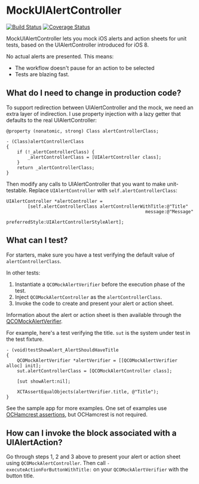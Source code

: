 # MockUIAlertController

[![Build Status](https://travis-ci.org/jonreid/MockUIAlertController.svg?branch=master)](https://travis-ci.org/jonreid/MockUIAlertController)
[![Coverage Status](https://coveralls.io/repos/jonreid/MockUIAlertController/badge.svg?branch=master&service=github)](https://coveralls.io/github/jonreid/MockUIAlertController?branch=master)

MockUIAlertController lets you mock iOS alerts and action sheets for unit tests,
based on the UIAlertController introduced for iOS 8.

No actual alerts are presented. This means:

* The workflow doesn't pause for an action to be selected
* Tests are blazing fast.


## What do I need to change in production code?

To support redirection between UIAlertController and the mock, we need an extra
layer of indirection. I use property injection with a lazy getter that defaults
to the real UIAlertController:

```obj-c
@property (nonatomic, strong) Class alertControllerClass;
```

```obj-c
- (Class)alertControllerClass
{
    if (!_alertControllerClass) {
        _alertControllerClass = [UIAlertController class];
    }
    return _alertControllerClass;
}
```

Then modify any calls to UIAlertController that you want to make unit-testable.
Replace `UIAlertController` with `self.alertControllerClass`:

```obj-c
UIAlertController *alertController =
        [self.alertControllerClass alertControllerWithTitle:@"Title"
                                                    message:@"Message"
                                             preferredStyle:UIAlertControllerStyleAlert];
```
 

## What can I test?

For starters, make sure you have a test verifying the default value of
`alertControllerClass`.

In other tests:

1. Instantiate a `QCOMockAlertVerifier` before the execution phase of the test.
2. Inject `QCOMockAlertController` as the `alertControllerClass`.
3. Invoke the code to create and present your alert or action sheet.

Information about the alert or action sheet is then available through the
[QCOMockAlertVerifier](https://github.com/jonreid/MockUIAlertController/blob/master/TestSupport/QCOMockAlertVerifier.h).

For example, here's a test verifying the title. `sut` is the system under test
in the test fixture.

```obj-c
- (void)testShowAlert_AlertShouldHaveTitle
{
    QCOMockAlertVerifier *alertVerifier = [[QCOMockAlertVerifier alloc] init];
    sut.alertControllerClass = [QCOMockAlertController class];

    [sut showAlert:nil];

    XCTAssertEqualObjects(alertVerifier.title, @"Title");
}
```

See the sample app for more examples. One set of examples use
[OCHamcrest assertions](https://github.com/hamcrest/OCHamcrest), but OCHamcrest
is not required.


## How can I invoke the block associated with a UIAlertAction?

Go through steps 1, 2 and 3 above to present your alert or action sheet using
`QCOMockAlertController`. Then call `-executeActionForButtonWithTitle:` on your
`QCOMockAlertVerifier` with the button title.
